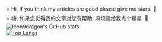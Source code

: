 <!--
**leon9dragon/leon9dragon** is a ✨ _special_ ✨ repository because its `README.md` (this file) appears on your GitHub profile.

Here are some ideas to get you started:

- 🔭 I’m currently working on ...
- 🌱 I’m currently learning ...
- 👯 I’m looking to collaborate on ...
- 🤔 I’m looking for help with ...
- 💬 Ask me about ...
- 📫 How to reach me: ...
- 😄 Pronouns: ...
- ⚡ Fun fact: ...
-->
⭐ Hi, If you think my articles are good please give me stars. 🌟  
⭐ 嗨, 如果您觉得我的文章对您有帮助, 麻烦请给我点个星星. 🌟  
![leon9dragon's GitHub stats](https://github-readme-stats.vercel.app/api?username=leon9dragon&show_icons=true&theme=radical)  
[![Top Langs](https://github-readme-stats.vercel.app/api/top-langs/?username=leon9dragon&layout=compact&theme=radical)](https://github.com/anuraghazra/github-readme-stats)


